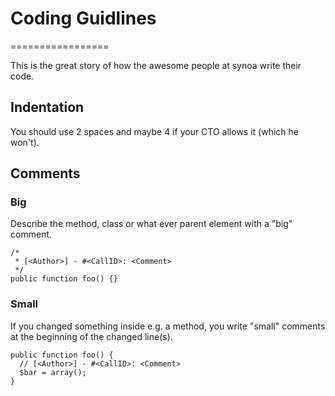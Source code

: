 # Coding Guidlines
=================

This is the great story of how the awesome people at synoa write their code. 

## Indentation

You should use 2 spaces and maybe 4 if your CTO allows it (which he won't). 

## Comments

### Big

Describe the method, class or what ever parent element with a "big" comment. 

```
/*
 * [<Author>] - #<CallID>: <Comment>
 */
public function foo() {}
```

### Small

If you changed something inside e.g. a method, you write "small" comments at the beginning of the changed line(s).

```
public function foo() {
  // [<Author>] - #<CallID>: <Comment>
  $bar = array();
}
```
